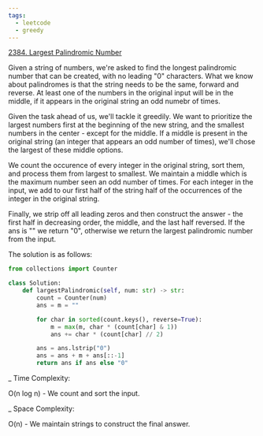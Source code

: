 ```yaml
---
tags:
  - leetcode
  - greedy
---
```


<a href="https://leetcode.com/problems/largest-palindromic-number/">
2384. Largest Palindromic Number</a>

Given a string of numbers, we're asked to find the longest palindromic number
that can be created, with no leading "0" characters. What we know about
palindromes is that the string needs to be the same, forward and reverse. At
least one of the numbers in the original input will be in the middle, if it
appears in the original string an odd numebr of times.

Given the task ahead of us, we'll tackle it greedily. We want to prioritize the
largest numbers first at the beginning of the new string, and the smallest
numbers in the center - except for the middle. If a middle is present in the
original string (an integer that appears an odd number of times), we'll chose
the largest of these middle options.

We count the occurence of every integer in the original string, sort them, and
process them from largest to smallest. We maintain a middle which is the maximum
number seen an odd number of times. For each integer in the input, we add to our
first half of the string half of the occurrences of the integer in the original
string.

Finally, we strip off all leading zeros and then construct the answer - the
first half in decreasing order, the middle, and the last half reversed. If the
ans is "" we return "0", otherwise we return the largest palindromic number from
the input.

The solution is as follows:

```python
from collections import Counter

class Solution:
    def largestPalindromic(self, num: str) -> str:
        count = Counter(num)
        ans = m = ""

        for char in sorted(count.keys(), reverse=True):
            m = max(m, char * (count[char] & 1))
            ans += char * (count[char] // 2)

        ans = ans.lstrip("0")
        ans = ans + m + ans[::-1]
        return ans if ans else "0"
```

\_ Time Complexity:

O(n log n) - We count and sort the input.

\_ Space Complexity:

O(n) - We maintain strings to construct the final answer.
